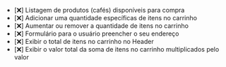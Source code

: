 - [❌] Listagem de produtos (cafés) disponíveis para compra
- [❌] Adicionar uma quantidade específicas de itens no carrinho
- [❌] Aumentar ou remover a quantidade de itens no carrinho
- [❌] Formulário para o usuário preencher o seu endereço
- [❌] Exibir o total de itens no carrinho no Header
- [❌] Exibir o valor total da soma de itens no carrinho multiplicados pelo valor